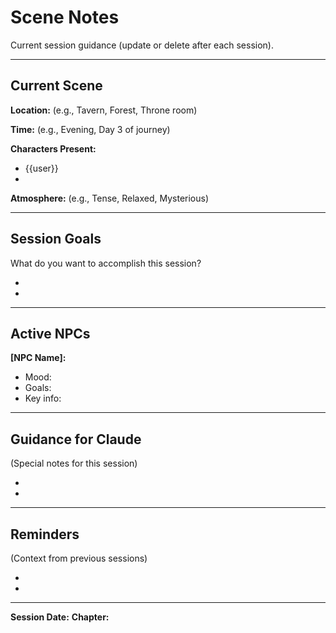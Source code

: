 # Scene Notes

Current session guidance (update or delete after each session).

---

## Current Scene

**Location:** (e.g., Tavern, Forest, Throne room)

**Time:** (e.g., Evening, Day 3 of journey)

**Characters Present:**
- {{user}}
-

**Atmosphere:** (e.g., Tense, Relaxed, Mysterious)

---

## Session Goals

What do you want to accomplish this session?

-
-

---

## Active NPCs

**[NPC Name]:**
- Mood:
- Goals:
- Key info:

---

## Guidance for Claude

(Special notes for this session)

-
-

---

## Reminders

(Context from previous sessions)

-
-

---

**Session Date:**
**Chapter:**

